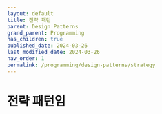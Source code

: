 ```yaml
---
layout: default
title: 전략 패턴
parent: Design Patterns
grand_parent: Programming
has_children: true
published_date: 2024-03-26
last_modified_date: 2024-03-26
nav_order: 1
permalink: /programming/design-patterns/strategy
---
```


# 전략 패턴임
